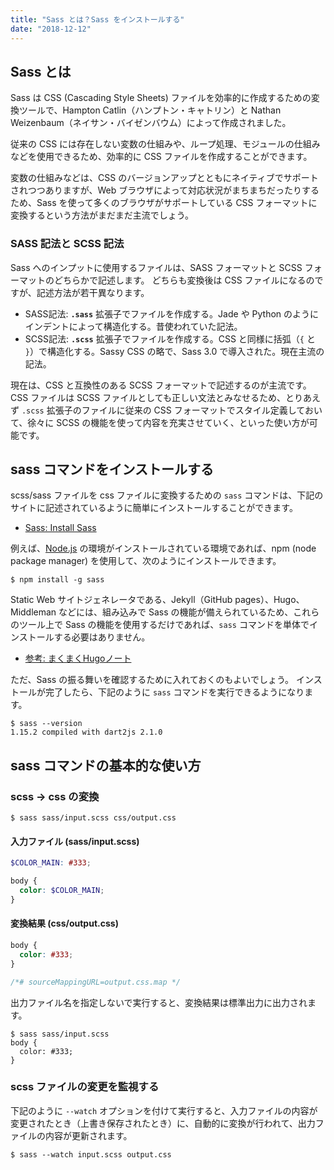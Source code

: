 ```yaml
---
title: "Sass とは？Sass をインストールする"
date: "2018-12-12"
---
```


Sass とは
----

Sass は CSS (Cascading Style Sheets) ファイルを効率的に作成するための変換ツールで、Hampton Catlin（ハンプトン・キャトリン）と Nathan Weizenbaum（ネイサン・バイゼンバウム）によって作成されました。

従来の CSS には存在しない変数の仕組みや、ループ処理、モジュールの仕組みなどを使用できるため、効率的に CSS ファイルを作成することができます。

変数の仕組みなどは、CSS のバージョンアップとともにネイティブでサポートされつつありますが、Web ブラウザによって対応状況がまちまちだったりするため、Sass を使って多くのブラウザがサポートしている CSS フォーマットに変換するという方法がまだまだ主流でしょう。

### SASS 記法と SCSS 記法

Sass へのインプットに使用するファイルは、SASS フォーマットと SCSS フォーマットのどちらかで記述します。
どちらも変換後は CSS ファイルになるのですが、記述方法が若干異なります。

- SASS記法: **`.sass`** 拡張子でファイルを作成する。Jade や Python のようにインデントによって構造化する。昔使われていた記法。
- SCSS記法: **`.scss`** 拡張子でファイルを作成する。CSS と同様に括弧（`{` と `}`）で構造化する。Sassy CSS の略で、Sass 3.0 で導入された。現在主流の記法。

現在は、CSS と互換性のある SCSS フォーマットで記述するのが主流です。
CSS ファイルは SCSS ファイルとしても正しい文法とみなせるため、とりあえず `.scss` 拡張子のファイルに従来の CSS フォーマットでスタイル定義しておいて、徐々に SCSS の機能を使って内容を充実させていく、といった使い方が可能です。


sass コマンドをインストールする
----

scss/sass ファイルを css ファイルに変換するための `sass` コマンドは、下記のサイトに記述されているように簡単にインストールすることができます。

- [Sass: Install Sass](https://sass-lang.com/install)

例えば、[Node.js](/nodejs/) の環境がインストールされている環境であれば、npm (node package manager) を使用して、次のようにインストールできます。

~~~
$ npm install -g sass
~~~

Static Web サイトジェネレータである、Jekyll（GitHub pages）、Hugo、Middleman などには、組み込みで Sass の機能が備えられているため、これらのツール上で Sass の機能を使用するだけであれば、`sass` コマンドを単体でインストールする必要はありません。

- [参考: まくまくHugoノート](/hugo/)

ただ、Sass の振る舞いを確認するために入れておくのもよいでしょう。
インストールが完了したら、下記のように `sass` コマンドを実行できるようになります。

~~~
$ sass --version
1.15.2 compiled with dart2js 2.1.0
~~~


sass コマンドの基本的な使い方
----

### scss → css の変換

~~~
$ sass sass/input.scss css/output.css
~~~

#### 入力ファイル (sass/input.scss)

~~~ scss
$COLOR_MAIN: #333;

body {
  color: $COLOR_MAIN;
}
~~~

#### 変換結果 (css/output.css)

~~~ css
body {
  color: #333;
}

/*# sourceMappingURL=output.css.map */
~~~

出力ファイル名を指定しないで実行すると、変換結果は標準出力に出力されます。

~~~
$ sass sass/input.scss
body {
  color: #333;
}
~~~


### scss ファイルの変更を監視する

下記のように `--watch` オプションを付けて実行すると、入力ファイルの内容が変更されたとき（上書き保存されたとき）に、自動的に変換が行われて、出力ファイルの内容が更新されます。

~~~
$ sass --watch input.scss output.css
~~~

